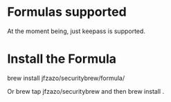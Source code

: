 # Formulas supported 

At the moment being, just keepass is supported.

# Install the Formula 

brew install jfzazo/securitybrew/formula/<formula>

Or brew tap  jfzazo/securitybrew and then brew install <formula>.
